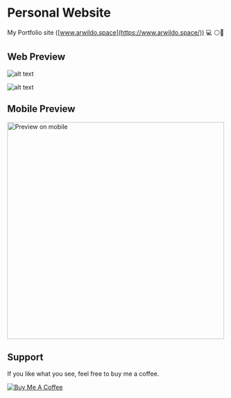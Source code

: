 # Personal Website
My Portfolio site ([www.arwildo.space](https://www.arwildo.space/)) :computer: :white_circle::large_blue_circle:


## Web Preview
![alt text](https://raw.githubusercontent.com/arwildo/arwildo.github.io/master/preview/MyWebsite%20(16x12).jpeg "Website Preview")
    
![alt text](https://raw.githubusercontent.com/arwildo/arwildo.github.io/master/preview/MyWebsite2(16x12).jpeg "Website Preview")


## Mobile Preview
<img src="https://raw.githubusercontent.com/arwildo/arwildo.github.io/master/preview/myWebMobileView.jpg" alt="Preview on mobile" width="500">


## Support

If you like what you see, feel free to buy me a coffee.

<a href="https://www.buymeacoffee.com/Arwildo " target="_blank"><img src="https://www.buymeacoffee.com/assets/img/custom_images/white_img.png" alt="Buy Me A Coffee" style="height: auto !important;width: auto !important;" ></a>